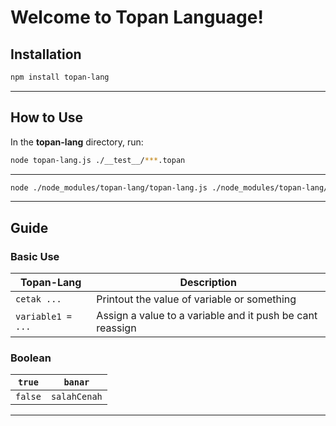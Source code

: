 # Welcome to Topan Language! 

## Installation 

```bash
npm install topan-lang
```
---

## How to Use 

In the **topan-lang** directory, run:

```bash
node topan-lang.js ./__test__/***.topan
```

---
```bash
node ./node_modules/topan-lang/topan-lang.js ./node_modules/topan-lang/__test__/main.topan
```
---

## Guide
### Basic Use
| Topan-Lang        | Description                                               |
|-------------------|-----------------------------------------------------------|
| `cetak ...`       | Printout the value of variable or something               |
| `variable1 = ...` | Assign a value to a variable and it push be cant reassign |

### Boolean
| `true`  | `banar`      |  
|---------|--------------|
| `false` | `salahCenah` |  

---
